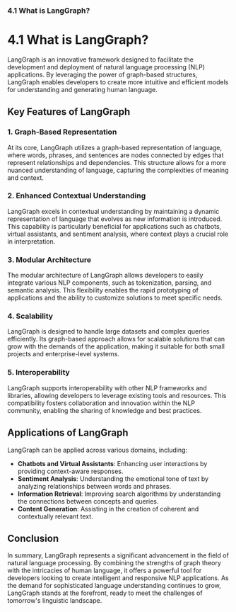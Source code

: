### 4.1 What is LangGraph?

# 4.1 What is LangGraph?

LangGraph is an innovative framework designed to facilitate the development and deployment of natural language processing (NLP) applications. By leveraging the power of graph-based structures, LangGraph enables developers to create more intuitive and efficient models for understanding and generating human language. 

## Key Features of LangGraph

### 1. Graph-Based Representation
At its core, LangGraph utilizes a graph-based representation of language, where words, phrases, and sentences are nodes connected by edges that represent relationships and dependencies. This structure allows for a more nuanced understanding of language, capturing the complexities of meaning and context.

### 2. Enhanced Contextual Understanding
LangGraph excels in contextual understanding by maintaining a dynamic representation of language that evolves as new information is introduced. This capability is particularly beneficial for applications such as chatbots, virtual assistants, and sentiment analysis, where context plays a crucial role in interpretation.

### 3. Modular Architecture
The modular architecture of LangGraph allows developers to easily integrate various NLP components, such as tokenization, parsing, and semantic analysis. This flexibility enables the rapid prototyping of applications and the ability to customize solutions to meet specific needs.

### 4. Scalability
LangGraph is designed to handle large datasets and complex queries efficiently. Its graph-based approach allows for scalable solutions that can grow with the demands of the application, making it suitable for both small projects and enterprise-level systems.

### 5. Interoperability
LangGraph supports interoperability with other NLP frameworks and libraries, allowing developers to leverage existing tools and resources. This compatibility fosters collaboration and innovation within the NLP community, enabling the sharing of knowledge and best practices.

## Applications of LangGraph

LangGraph can be applied across various domains, including:

- **Chatbots and Virtual Assistants**: Enhancing user interactions by providing context-aware responses.
- **Sentiment Analysis**: Understanding the emotional tone of text by analyzing relationships between words and phrases.
- **Information Retrieval**: Improving search algorithms by understanding the connections between concepts and queries.
- **Content Generation**: Assisting in the creation of coherent and contextually relevant text.

## Conclusion

In summary, LangGraph represents a significant advancement in the field of natural language processing. By combining the strengths of graph theory with the intricacies of human language, it offers a powerful tool for developers looking to create intelligent and responsive NLP applications. As the demand for sophisticated language understanding continues to grow, LangGraph stands at the forefront, ready to meet the challenges of tomorrow's linguistic landscape.